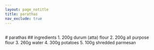```yaml
---
layout: page_notitle
title: parathas
nav_exclude: true
---
```

<br>
# parathas
## ingredients
1. 200g durum (atta) flour
2. 200g all purpose flour
3. 260g water
4. 300g potatoes
5. 100g shredded parmesan 
